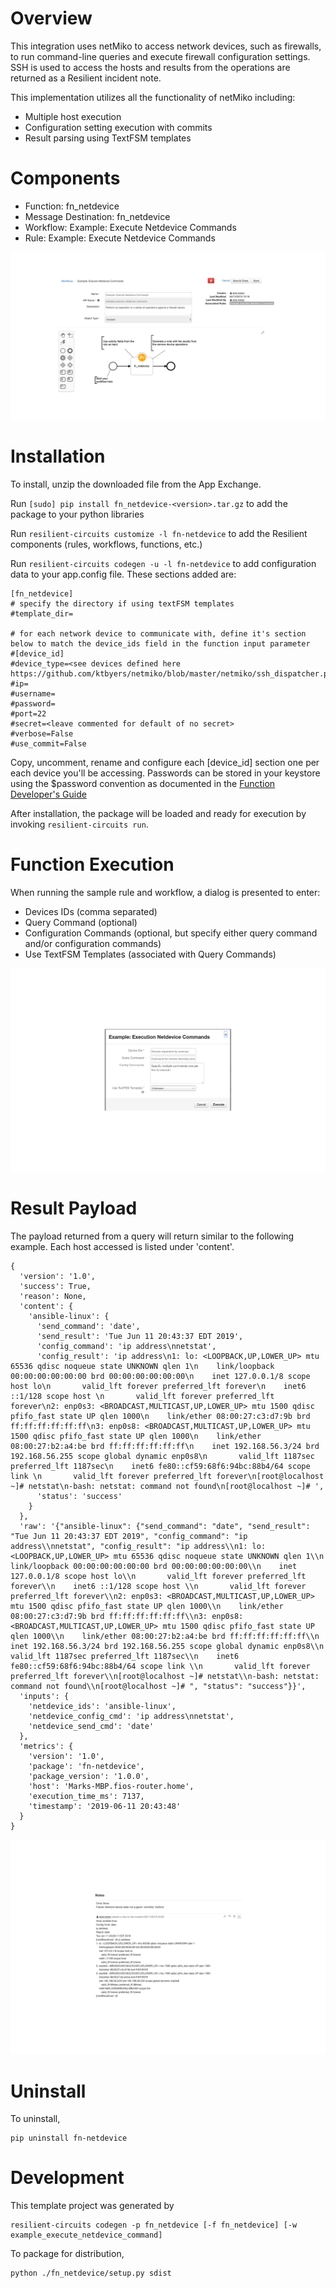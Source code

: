 # Overview
This integration uses netMiko to access network devices, such as firewalls, to run command-line queries
and execute firewall configuration settings. SSH is used to access the hosts and results from the operations are returned as a Resilient incident note.

This implementation utilizes all the functionality of netMiko including:

* Multiple host execution
* Configuration setting execution with commits
* Result parsing using TextFSM templates

# Components
* Function: fn_netdevice
* Message Destination: fn_netdevice
* Workflow: Example: Execute Netdevice Commands
* Rule: Example: Execute Netdevice Commands

![Workflow](doc/readme_workflow.png)
# Installation
To install, unzip the downloaded file from the App Exchange.

Run `[sudo] pip install fn_netdevice-<version>.tar.gz` to add the package to your python libraries

Run `resilient-circuits customize -l fn-netdevice` to add the Resilient components (rules, workflows, functions, etc.)

Run `resilient-circuits codegen -u -l fn-netdevice` to add configuration data to your app.config file. These sections added are:
```
[fn_netdevice]
# specify the directory if using textFSM templates
#template_dir=

# for each network device to communicate with, define it's section below to match the device_ids field in the function input parameter
#[device_id]
#device_type=<see devices defined here https://github.com/ktbyers/netmiko/blob/master/netmiko/ssh_dispatcher.py>
#ip=
#username=
#password=
#port=22
#secret=<leave commented for default of no secret>
#verbose=False
#use_commit=False
```

Copy, uncomment, rename and configure each [device_id] section one per each device you'll be accessing. Passwords can be stored in your
keystore using the $password convention as documented in the [Function Developer's Guide](https://github.com/ibmresilient/resilient-reference/blob/master/developer_guides/Resilient%20IRP%20Function%20Developer%20Guide.pdf)

After installation, the package will be loaded and ready for execution by invoking `resilient-circuits run`.

# Function Execution
When running the sample rule and workflow, a dialog is presented to enter:

* Devices IDs (comma separated)
* Query Command (optional)
* Configuration Commands (optional, but specify either query command and/or configuration commands)
* Use TextFSM Templates (associated with Query Commands)

![Rule Dialog](doc/readme_rule_dialog.png)
# Result Payload
The payload returned from a query will return similar to the following example. Each host accessed is listed under 'content'.

```
{
  'version': '1.0',
  'success': True,
  'reason': None,
  'content': {
    'ansible-linux': {
      'send_command': 'date',
      'send_result': 'Tue Jun 11 20:43:37 EDT 2019',
      'config_command': 'ip address\nnetstat',
      'config_result': 'ip address\n1: lo: <LOOPBACK,UP,LOWER_UP> mtu 65536 qdisc noqueue state UNKNOWN qlen 1\n    link/loopback 00:00:00:00:00:00 brd 00:00:00:00:00:00\n    inet 127.0.0.1/8 scope host lo\n       valid_lft forever preferred_lft forever\n    inet6 ::1/128 scope host \n       valid_lft forever preferred_lft forever\n2: enp0s3: <BROADCAST,MULTICAST,UP,LOWER_UP> mtu 1500 qdisc pfifo_fast state UP qlen 1000\n    link/ether 08:00:27:c3:d7:9b brd ff:ff:ff:ff:ff:ff\n3: enp0s8: <BROADCAST,MULTICAST,UP,LOWER_UP> mtu 1500 qdisc pfifo_fast state UP qlen 1000\n    link/ether 08:00:27:b2:a4:be brd ff:ff:ff:ff:ff:ff\n    inet 192.168.56.3/24 brd 192.168.56.255 scope global dynamic enp0s8\n       valid_lft 1187sec preferred_lft 1187sec\n    inet6 fe80::cf59:68f6:94bc:88b4/64 scope link \n       valid_lft forever preferred_lft forever\n[root@localhost ~]# netstat\n-bash: netstat: command not found\n[root@localhost ~]# ',
      'status': 'success'
    }
  },
  'raw': '{"ansible-linux": {"send_command": "date", "send_result": "Tue Jun 11 20:43:37 EDT 2019", "config_command": "ip address\\nnetstat", "config_result": "ip address\\n1: lo: <LOOPBACK,UP,LOWER_UP> mtu 65536 qdisc noqueue state UNKNOWN qlen 1\\n    link/loopback 00:00:00:00:00:00 brd 00:00:00:00:00:00\\n    inet 127.0.0.1/8 scope host lo\\n       valid_lft forever preferred_lft forever\\n    inet6 ::1/128 scope host \\n       valid_lft forever preferred_lft forever\\n2: enp0s3: <BROADCAST,MULTICAST,UP,LOWER_UP> mtu 1500 qdisc pfifo_fast state UP qlen 1000\\n    link/ether 08:00:27:c3:d7:9b brd ff:ff:ff:ff:ff:ff\\n3: enp0s8: <BROADCAST,MULTICAST,UP,LOWER_UP> mtu 1500 qdisc pfifo_fast state UP qlen 1000\\n    link/ether 08:00:27:b2:a4:be brd ff:ff:ff:ff:ff:ff\\n    inet 192.168.56.3/24 brd 192.168.56.255 scope global dynamic enp0s8\\n       valid_lft 1187sec preferred_lft 1187sec\\n    inet6 fe80::cf59:68f6:94bc:88b4/64 scope link \\n       valid_lft forever preferred_lft forever\\n[root@localhost ~]# netstat\\n-bash: netstat: command not found\\n[root@localhost ~]# ", "status": "success"}}',
  'inputs': {
    'netdevice_ids': 'ansible-linux',
    'netdevice_config_cmd': 'ip address\nnetstat',
    'netdevice_send_cmd': 'date'
  },
  'metrics': {
    'version': '1.0',
    'package': 'fn-netdevice',
    'package_version': '1.0.0',
    'host': 'Marks-MBP.fios-router.home',
    'execution_time_ms': 7137,
    'timestamp': '2019-06-11 20:43:48'
  }
}
```

![Results](doc/readme_results.png)
# Uninstall
To uninstall,

    pip uninstall fn-netdevice

# Development
This template project was generated by

    resilient-circuits codegen -p fn_netdevice [-f fn_netdevice] [-w example_execute_netdevice_command]

To package for distribution,

    python ./fn_netdevice/setup.py sdist
